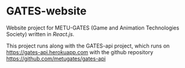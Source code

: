 # GATES-website
Website project for METU-GATES (Game and Animation Technologies Society) written in _React.js_.

This project runs along with the GATES-api project, which runs on https://gates-api.herokuapp.com
with the github repository https://github.com/metugates/gates-api
